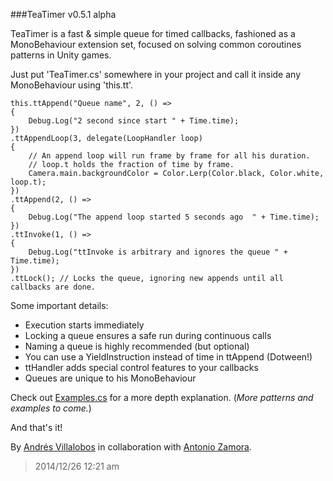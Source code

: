 ###TeaTimer v0.5.1 alpha

TeaTimer is a fast & simple queue for timed callbacks, fashioned as a
MonoBehaviour extension set, focused on solving common coroutines patterns in
Unity games.

Just put 'TeaTimer.cs' somewhere in your project and call it inside any
MonoBehaviour using 'this.tt'.


	this.ttAppend("Queue name", 2, () =>
	{
		Debug.Log("2 second since start " + Time.time);
	})
	.ttAppendLoop(3, delegate(LoopHandler loop)
	{
		// An append loop will run frame by frame for all his duration.
		// loop.t holds the fraction of time by frame.
		Camera.main.backgroundColor = Color.Lerp(Color.black, Color.white, loop.t);
	})
	.ttAppend(2, () =>
	{
		Debug.Log("The append loop started 5 seconds ago  " + Time.time);
	})
	.ttInvoke(1, () =>
	{
		Debug.Log("ttInvoke is arbitrary and ignores the queue " + Time.time);
	})
	.ttLock(); // Locks the queue, ignoring new appends until all callbacks are done.


Some important details:
- Execution starts immediately
- Locking a queue ensures a safe run during continuous calls
- Naming a queue is highly recommended (but optional)
- You can use a YieldInstruction instead of time in ttAppend (Dotween!)
- ttHandler adds special control features to your callbacks
- Queues are unique to his MonoBehaviour

Check out
[Examples.cs](http://github.com/alvivar/TeaTimer/blob/master/Examples.cs) for
a more depth explanation. (*More patterns and examples to come.*)

And that's it!

By [Andrés Villalobos](http://twitter.com/matnesis) in collaboration with
[Antonio Zamora](http://twitter.com/tzamora).

> 2014/12/26 12:21 am